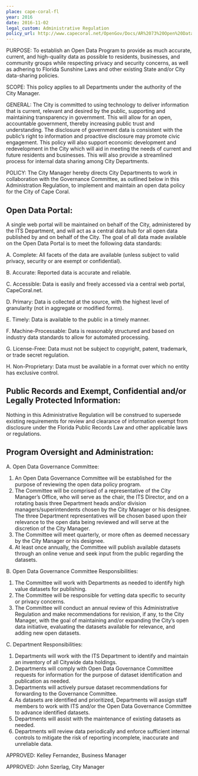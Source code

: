 ```yaml
---
place: cape-coral-fl
year: 2016
date: 2016-11-02
legal_custom: Administrative Regulation
policy_url: http://www.capecoral.net/OpenGov/Docs/AR%2073%20Open%20Data%20Policy.pdf
---
```


PURPOSE: To establish an Open Data Program to provide as much accurate, current, and high-quality data as possible to residents, businesses, and community groups while respecting privacy and security concerns, as well as adhering to Florida Sunshine Laws and other existing State and/or City data-sharing policies.

SCOPE:  This policy applies to all Departments under the authority of the City Manager.

GENERAL: The City is committed to using technology to deliver information that is current, relevant and desired by the public, supporting and maintaining transparency in government.  This will allow for an open, accountable government, thereby increasing public trust and understanding.  The disclosure of government data is consistent with the public’s right to information and proactive disclosure may promote civic engagement.  This policy will also support economic development and redevelopment in the City which will aid in meeting the needs of current and future residents and businesses.  This will also provide a streamlined process for internal data sharing among City Departments.

POLICY: The City Manager hereby directs City Departments to work in collaboration with the Governance Committee, as outlined below in this Administration Regulation, to implement and maintain an open data policy for the City of Cape Coral.

## Open Data Portal:

A single web portal will be maintained on behalf of the City, administered by the ITS Department, and will act as a central data hub for all open data published by and on behalf of the City.  The goal of all data made available on the Open Data Portal is to meet the following data standards:

A. Complete:  All facets of the data are available (unless subject to valid privacy, security or are exempt or confidential).

B. Accurate: Reported data is accurate and reliable.

C. Accessible:  Data is easily and freely accessed via a central web portal, CapeCoral.net.

D. Primary:  Data is collected at the source, with the highest level of granularity (not in aggregate or modified forms).

E. Timely:  Data is available to the public in a timely manner.

F. Machine-Processable:  Data is reasonably structured and based on industry data standards to allow for automated processing.

G. License-Free:  Data must not be subject to copyright, patent, trademark, or trade secret regulation.

H. Non-Proprietary:  Data must be available in a format over which no entity has exclusive control.

## Public Records and Exempt, Confidential and/or Legally Protected Information:

Nothing in this Administrative Regulation will be construed to supersede existing requirements for review and clearance of information exempt from disclosure under the Florida Public Records Law and other applicable laws or regulations.

## Program Oversight and Administration:

A.  Open Data Governance Committee:

1. An Open Data Governance Committee will be established for the purpose of reviewing the open data policy program.
2. The Committee will be comprised of a representative of the City Manager’s Office, who will serve as the chair, the ITS Director, and on a rotating basis three Department heads and/or division managers/superintendents chosen by the City Manager or his designee.  The three Department representatives will be chosen based upon their relevance to the open data being reviewed and will serve at the discretion of the City Manager.
3. The Committee will meet quarterly, or more often as deemed necessary by the City Manager or his designee.
4. At least once annually, the Committee will publish available datasets through an online venue and seek input from the public regarding the datasets.


B. Open Data Governance Committee Responsibilities:

1. The Committee will work with Departments as needed to identify high value datasets for publishing.
2. The Committee will be responsible for vetting data specific to security or privacy concerns.
3. The Committee will conduct an annual review of this Administrative Regulation and make recommendations for revision, if any, to the City Manager, with the goal of maintaining and/or expanding the City’s open data initiative, evaluating the datasets available for relevance, and adding new open datasets.


C. Department Responsibilities:

1. Departments will work with the ITS Department to identify and maintain an inventory of all Citywide data holdings.
2. Departments will comply with Open Data Governance Committee requests for information for the purpose of dataset identification and publication as needed.
3. Departments will actively pursue dataset recommendations for forwarding to the Governance Committee.
4. As datasets are identified and prioritized, Departments will assign staff members to work with ITS and/or the Open Data Governance Committee to advance identified datasets.
5. Departments will assist with the maintenance of existing datasets as needed.
6. Departments will review data periodically and enforce sufficient internal controls to mitigate the risk of reporting incomplete, inaccurate and unreliable data.


APPROVED:  Kelley Fernandez, Business Manager

APPROVED:  John Szerlag, City Manager
